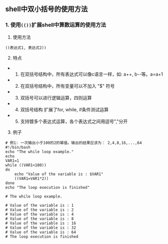 ## shell中双小括号的使用方法

### 1. 使用```(())```扩展shell中算数运算的使用方法
1. 使用方法
```shell
((表达式1, 表达式2))
```
2. 特点
- 1. 在双括号结构中，所有表达式可以像c语言一样，如: a++, b--等。a=a+1
- 2. 在双括号结构中，所有变量可以不加入 "$" 符号
- 3. 双括号可以进行逻辑运算，四则运算
- 4. 双括号结构 扩展了for, while, if条件测试运算
- 5. 支持镀多个表达式运算，各个表达式之间用逗号","分开

3. 例子
```shell
# 例1: 一次输出小于100的2的幂值。输出的结果应该为： 2,4,8,16,...,64
#!/bin/bash
echo "The while loop example."
echo 
VAR1=1
while ((VAR1<100))
do
	echo "Value of the variable is : $VAR1"
	((VAR1=VAR1*2))
done
echo "The loop execution is finished"

# The while loop example.

# Value of the variable is : 1
# Value of the variable is : 2
# Value of the variable is : 4
# Value of the variable is : 8
# Value of the variable is : 16
# Value of the variable is : 32
# Value of the variable is : 64
# The loop execution is finished
```